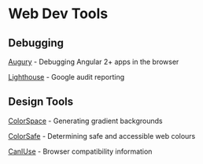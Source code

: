 # Web Dev Tools

## Debugging

[Augury](https://augury.rangle.io/) - Debugging Angular 2+ apps in the browser

[Lighthouse](https://web.dev) - Google audit reporting

## Design Tools

[ColorSpace](https://mycolor.space/) - Generating gradient backgrounds

[ColorSafe](http://colorsafe.co/) - Determining safe and accessible web colours

[CanIUse](https://caniuse.com) - Browser compatibility information
